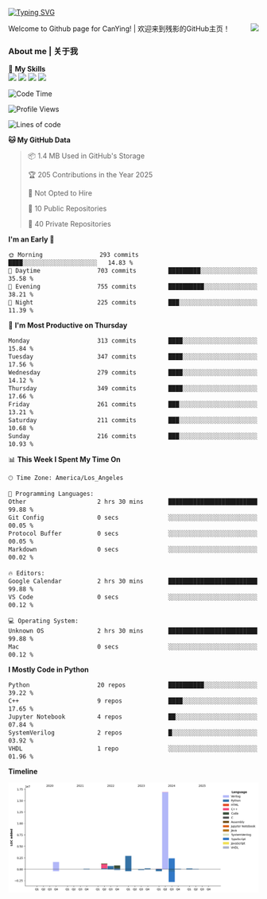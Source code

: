 [![Typing SVG](https://readme-typing-svg.herokuapp.com?size=25&duration=3500&color=00FFFF&vCenter=true&width=250&height=40&lines=Hi+Welcome+%F0%9F%91%8B%F0%9F%8F%BB;I'm+CanYing|残影)](https://git.io/typing-svg)

<a href="#">
  <img align="right" src="https://github-readme-stats.vercel.app/api?username=CanYing0913&count_private=true&rank_icon=github&show_icons=true&bg_color=15,f2f7fd,E0EAFC&" />
</a>

Welcome to Github page for CanYing! | 欢迎来到残影的GitHub主页！

### About me | 关于我

🌟 **My Skills**  
![](https://img.shields.io/badge/-C-A8B9CC?style=flat-square&logo=C&logoColor=fff)
![](https://img.shields.io/badge/-C++-00599C?style=flat-square&logo=Cpp&logoColor=fff)
![](https://img.shields.io/badge/-Python-3776AB?style=flat-square&logo=Python&logoColor=fff)
![](https://img.shields.io/badge/-Linux-000000?style=flat-square&logo=Linux&logoColor=fff)

<!--START_SECTION:waka-->
![Code Time](http://img.shields.io/badge/Code%20Time-1%2C767%20hrs%208%20mins-blue)

![Profile Views](http://img.shields.io/badge/Profile%20Views-0-blue)

![Lines of code](https://img.shields.io/badge/From%20Hello%20World%20I%27ve%20Written-26.9%20million%20lines%20of%20code-blue)

**🐱 My GitHub Data** 

> 📦 1.4 MB Used in GitHub's Storage 
 > 
> 🏆 205 Contributions in the Year 2025
 > 
> 🚫 Not Opted to Hire
 > 
> 📜 10 Public Repositories 
 > 
> 🔑 40 Private Repositories 
 > 
**I'm an Early 🐤** 

```text
🌞 Morning                293 commits         ████░░░░░░░░░░░░░░░░░░░░░   14.83 % 
🌆 Daytime                703 commits         █████████░░░░░░░░░░░░░░░░   35.58 % 
🌃 Evening                755 commits         ██████████░░░░░░░░░░░░░░░   38.21 % 
🌙 Night                  225 commits         ███░░░░░░░░░░░░░░░░░░░░░░   11.39 % 
```
📅 **I'm Most Productive on Thursday** 

```text
Monday                   313 commits         ████░░░░░░░░░░░░░░░░░░░░░   15.84 % 
Tuesday                  347 commits         ████░░░░░░░░░░░░░░░░░░░░░   17.56 % 
Wednesday                279 commits         ████░░░░░░░░░░░░░░░░░░░░░   14.12 % 
Thursday                 349 commits         ████░░░░░░░░░░░░░░░░░░░░░   17.66 % 
Friday                   261 commits         ███░░░░░░░░░░░░░░░░░░░░░░   13.21 % 
Saturday                 211 commits         ███░░░░░░░░░░░░░░░░░░░░░░   10.68 % 
Sunday                   216 commits         ███░░░░░░░░░░░░░░░░░░░░░░   10.93 % 
```


📊 **This Week I Spent My Time On** 

```text
🕑︎ Time Zone: America/Los_Angeles

💬 Programming Languages: 
Other                    2 hrs 30 mins       █████████████████████████   99.88 % 
Git Config               0 secs              ░░░░░░░░░░░░░░░░░░░░░░░░░   00.05 % 
Protocol Buffer          0 secs              ░░░░░░░░░░░░░░░░░░░░░░░░░   00.05 % 
Markdown                 0 secs              ░░░░░░░░░░░░░░░░░░░░░░░░░   00.02 % 

🔥 Editors: 
Google Calendar          2 hrs 30 mins       █████████████████████████   99.88 % 
VS Code                  0 secs              ░░░░░░░░░░░░░░░░░░░░░░░░░   00.12 % 

💻 Operating System: 
Unknown OS               2 hrs 30 mins       █████████████████████████   99.88 % 
Mac                      0 secs              ░░░░░░░░░░░░░░░░░░░░░░░░░   00.12 % 
```

**I Mostly Code in Python** 

```text
Python                   20 repos            ██████████░░░░░░░░░░░░░░░   39.22 % 
C++                      9 repos             ████░░░░░░░░░░░░░░░░░░░░░   17.65 % 
Jupyter Notebook         4 repos             ██░░░░░░░░░░░░░░░░░░░░░░░   07.84 % 
SystemVerilog            2 repos             █░░░░░░░░░░░░░░░░░░░░░░░░   03.92 % 
VHDL                     1 repo              ░░░░░░░░░░░░░░░░░░░░░░░░░   01.96 % 
```



**Timeline**

![Lines of Code chart](https://raw.githubusercontent.com/CanYing0913/CanYing0913/master/assets/bar_graph.png)


<!--END_SECTION:waka-->
